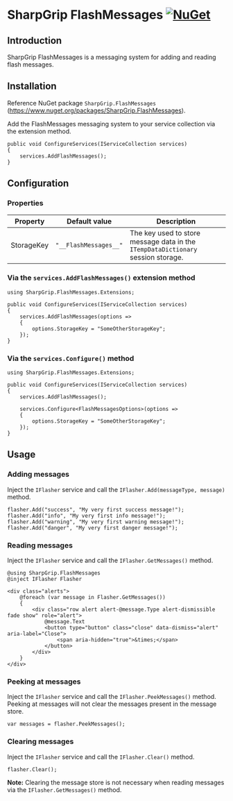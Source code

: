 # SharpGrip FlashMessages [![NuGet](https://img.shields.io/nuget/v/SharpGrip.FlashMessages)](https://www.nuget.org/packages/SharpGrip.FlashMessages)

## Introduction
SharpGrip FlashMessages is a messaging system for adding and reading flash messages.

## Installation
Reference NuGet package `SharpGrip.FlashMessages` (https://www.nuget.org/packages/SharpGrip.FlashMessages).

Add the FlashMessages messaging system to your service collection via the extension method.

```
public void ConfigureServices(IServiceCollection services)
{
    services.AddFlashMessages();
}
```

## Configuration

### Properties
| Property      | Default value                              | Description                                                                      |
| ------------- | ------------------------------------------ | -------------------------------------------------------------------------------  |
| StorageKey    | `"__FlashMessages__"`                      | The key used to store message data in the `ITempDataDictionary` session storage. |

### Via the `services.AddFlashMessages()` extension method
```
using SharpGrip.FlashMessages.Extensions;

public void ConfigureServices(IServiceCollection services)
{
    services.AddFlashMessages(options =>
    {
        options.StorageKey = "SomeOtherStorageKey";
    });
}
```

### Via the `services.Configure()` method
```
using SharpGrip.FlashMessages.Extensions;

public void ConfigureServices(IServiceCollection services)
{
    services.AddFlashMessages();

    services.Configure<FlashMessagesOptions>(options =>
    {
        options.StorageKey = "SomeOtherStorageKey";
    });
}
```

## Usage

### Adding messages
Inject the `IFlasher` service and call the `IFlasher.Add(messageType, message)` method.

```
flasher.Add("success", "My very first success message!");
flasher.Add("info", "My very first info message!");
flasher.Add("warning", "My very first warning message!");
flasher.Add("danger", "My very first danger message!");
```

### Reading messages
Inject the `IFlasher` service and call the `IFlasher.GetMessages()` method.

```
@using SharpGrip.FlashMessages
@inject IFlasher Flasher

<div class="alerts">
    @foreach (var message in Flasher.GetMessages())
    {
        <div class="row alert alert-@message.Type alert-dismissible fade show" role="alert">
            @message.Text
            <button type="button" class="close" data-dismiss="alert" aria-label="Close">
                <span aria-hidden="true">&times;</span>
            </button>
        </div>
    }
</div>
```

### Peeking at messages
Inject the `IFlasher` service and call the `IFlasher.PeekMessages()` method. Peeking at messages will not clear the messages present in the message store.

```
var messages = flasher.PeekMessages();
```

### Clearing messages
Inject the `IFlasher` service and call the `IFlasher.Clear()` method.

```
flasher.Clear();
```

**Note:** Clearing the message store is not necessary when reading messages via the `IFlasher.GetMessages()` method.
